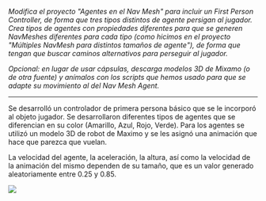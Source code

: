 _Modifica el proyecto "Agentes en el Nav Mesh" para incluir un First Person Controller, de forma que tres tipos distintos de agente persigan al jugador. Crea tipos de agentes con propiedades diferentes para que se generen NavMeshes diferentes para cada tipo (como hicimos en el proyecto "Múltiples NavMesh para distintos tamaños de agente"), de forma que tengan que buscar caminos alternativos para perseguir al jugador._

_Opcional: en lugar de usar cápsulas, descarga modelos 3D de Mixamo (o de otra fuente) y anímalos con los scripts que hemos usado para que se adapte su movimiento al del Nav Mesh Agent._

---
Se desarrolló un controlador de primera persona básico que se le incorporó al objeto jugador. Se desarrollaron diferentes tipos de agentes que se diferencian en su color (Amarillo, Azul, Rojo, Verde). Para los agentes se utilizó un modelo 3D de robot de Maximo y se les asignó una animación que hace que parezca que vuelan. 

La velocidad del agente, la aceleración, la altura, así como la velocidad de la animación del mismo dependen de su tamaño, que es un valor generado aleatoriamente entre 0.25 y 0.85.

![](gif.gif)
